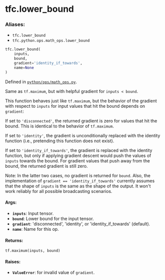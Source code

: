 
# tfc.lower_bound

### Aliases:

* `tfc.lower_bound`
* `tfc.python.ops.math_ops.lower_bound`

``` python
tfc.lower_bound(
    inputs,
    bound,
    gradient='identity_if_towards',
    name=None
)
```



Defined in [`python/ops/math_ops.py`](https://github.com/tensorflow/compression/tree/master/python/ops/math_ops.py).

<!-- Placeholder for "Used in" -->

Same as `tf.maximum`, but with helpful gradient for `inputs < bound`.

This function behaves just like `tf.maximum`, but the behavior of the gradient
with respect to `inputs` for input values that hit the bound depends on
`gradient`:

If set to `'disconnected'`, the returned gradient is zero for values that hit
the bound. This is identical to the behavior of `tf.maximum`.

If set to `'identity'`, the gradient is unconditionally replaced with the
identity function (i.e., pretending this function does not exist).

If set to `'identity_if_towards'`, the gradient is replaced with the identity
function, but only if applying gradient descent would push the values of
`inputs` towards the bound. For gradient values that push away from the bound,
the returned gradient is still zero.

Note: In the latter two cases, no gradient is returned for `bound`.
Also, the implementation of `gradient == 'identity_if_towards'` currently
assumes that the shape of `inputs` is the same as the shape of the output. It
won't work reliably for all possible broadcasting scenarios.

#### Args:

* <b>`inputs`</b>: Input tensor.
* <b>`bound`</b>: Lower bound for the input tensor.
* <b>`gradient`</b>: 'disconnected', 'identity', or 'identity_if_towards' (default).
* <b>`name`</b>: Name for this op.


#### Returns:

`tf.maximum(inputs, bound)`


#### Raises:

* <b>`ValueError`</b>: for invalid value of `gradient`.